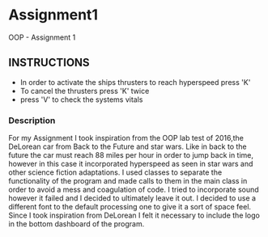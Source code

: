 # Assignment1
OOP - Assignment 1

## INSTRUCTIONS 
* In order to activate the ships thrusters to reach hyperspeed press 'K'
* To cancel the thrusters press 'K' twice
* press 'V' to check the systems vitals

### Description
For my Assignment I took inspiration from the OOP lab test of 2016,the DeLorean car from Back to the Future and star wars. Like in back to the future the car must reach 88 miles per hour in order to jump back in time, however in this case it incorporated hyperspeed as seen in star wars and other science fiction adaptations.
I used classes to separate the functionality of the program and made calls to them in the main class in order to avoid a mess and coagulation of code.
I tried to incorporate sound however it failed and I decided to ultimately leave it out. I decided to use a different font to the default processing one to give it a sort of space feel. Since I took inspiration from DeLorean I felt it necessary to include the logo in the bottom dashboard of the program.
